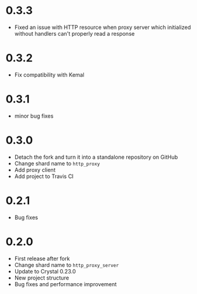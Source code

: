 # 0.3.3

* Fixed an issue with HTTP resource when proxy server which initialized without handlers can't properly read a response

# 0.3.2

* Fix compatibility with Kemal

# 0.3.1

* minor bug fixes

# 0.3.0

* Detach the fork and turn it into a standalone repository on GitHub
* Change shard name to `http_proxy`
* Add proxy client
* Add project to Travis CI

# 0.2.1

* Bug fixes

# 0.2.0

* First release after fork
* Change shard name to `http_proxy_server`
* Update to Crystal 0.23.0
* New project structure
* Bug fixes and performance improvement
